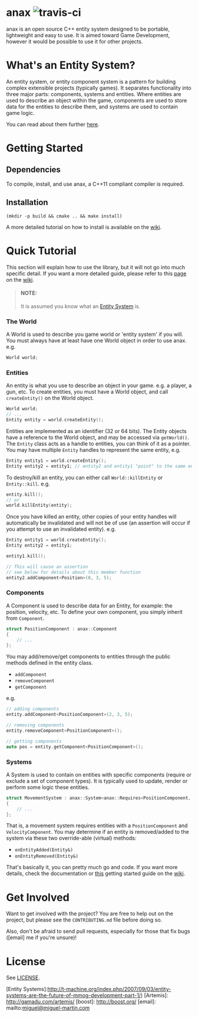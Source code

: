 # anax ![travis-ci](https://travis-ci.org/miguelmartin75/anax.svg?branch=develop)

anax is an open source C++ entity system designed to be portable, lightweight and easy to use. It is aimed toward Game Development, however it would be possible to use it for other projects.

# What's an Entity System?

An entity system, or entity component system is a pattern for building complex extensible projects (typically games). It separates functionality into three major parts: components, systems and entities. Where entities are used to describe an object within the game, components are used to store data for the entities to describe them, and systems are used to contain game logic.

You can read about them further [here](https://github.com/miguelmartin75/anax/wiki/What-is-an-Entity-System%3F).

# Getting Started

## Dependencies
To compile, install, and use anax, a C++11 compliant compiler is required.

## Installation

```
(mkdir -p build && cmake .. && make install)
```

A more detailed tutorial on how to install is available on the [wiki](https://github.com/miguelmartin75/anax/wiki/Getting-Started).

# Quick Tutorial

This section will explain how to use the library, but it will not go into much specific detail. If you want a more detailed guide, please refer to this [page](https://github.com/miguelmartin75/anax/wiki/Using-the-Library) on the [wiki].

> #### **NOTE:**
> It is assumed you know what an [Entity System](https://github.com/miguelmartin75/anax/wiki/What-is-an-Entity-System%3F) is.

### The World

A World is used to describe you game world or 'entity system' if you will. You must always have at least have one World object in order to use anax. e.g.

```c++
World world;
```

### Entities

An entity is what you use to describe an object in your game. e.g. a player, a gun, etc. To create entities, you must have a World object, and call `createEntity()` on the World object.

```c++
World world;
// ... 
Entity entity = world.createEntity();
```

Entities are implemented as an identifier (32 or 64 bits). The Entity objects have a reference to the World object, and may be accessed via `getWorld()`. The `Entity` class acts as a handle to entities, you can think of it as a pointer. You may have multiple `Entity` handles to represent the same entity, e.g.

```c++
Entity entity1 = world.createEntity();
Entity entity2 = entity1; // entity2 and entity1 "point" to the same entity
```

To destroy/kill an entity, you can either call `World::killEntity` or `Entity::kill`. e.g.

```c++
entity.kill();
// or
world.killEntity(entity);
```

Once you have killed an entity, other copies of your entity handles will automatically be invalidated and will not be of use (an assertion will occur if you attempt to use an invalidated entity). e.g.

```c++
Entity entity1 = world.createEntity();
Entity entity2 = entity1;

entity1.kill();

// This will cause an assertion
// see below for details about this member function
entity2.addComponent<Position>(0, 3, 5);
``` 
	
### Components

A Component is used to describe data for an Entity, for example: the position, velocity, etc. To define your own component, you simply inherit from `Component`.

```c++
struct PositionComponent : anax::Component
{
	// ...
};
```

You may add/remove/get components to entities through the public methods defined in the entity class.

- `addComponent`
- `removeComponent`
- `getComponent`

e.g.

```c++
// adding components
entity.addComponent<PositionComponent>(2, 3, 5);

// removing components
entity.removeComponent<PositionComponent>();

// getting components
auto pos = entity.getComponent<PositionComponent>();
```

### Systems

A System is used to contain on entities with specific components (require or exclude a set of component types). It is typically used to update, render or perform some logic these entities. 

```c++
struct MovementSystem : anax::System<anax::Requires<PositionComponent, VelocityComponent>>
{
	// ...
};
```

That is, a movement system requires entities with a `PositionComponent` and `VelocityComponent`. You may determine if an entity is removed/added to the system via these two override-able (virtual) methods:

- `onEntityAdded(Entity&)`
- `onEntityRemoved(Entity&)`

That's basically it, you can pretty much go and code. If you want more details, check the documentation or [this](https://github.com/miguelmartin75/anax/wiki/Using-the-Library) getting started guide on the [wiki].

# Get Involved

Want to get involved with the project? You are free to help out on the project, but please see the `CONTRIBUTING.md` file before doing so.

Also, don't be afraid to send pull requests, especially for those that fix bugs ([email] me if you're unsure)!

# License

See [LICENSE](LICENSE).

[wiki]: https://github.com/miguelmartin75/anax/wiki
[CMake]: http://www.cmake.org/
[Entity Systems]:http://t-machine.org/index.php/2007/09/03/entity-systems-are-the-future-of-mmog-development-part-1/)
[Artemis]: http://gamadu.com/artemis/
[boost]: http://boost.org/
[email]: mailto:miguel@miguel-martin.com
